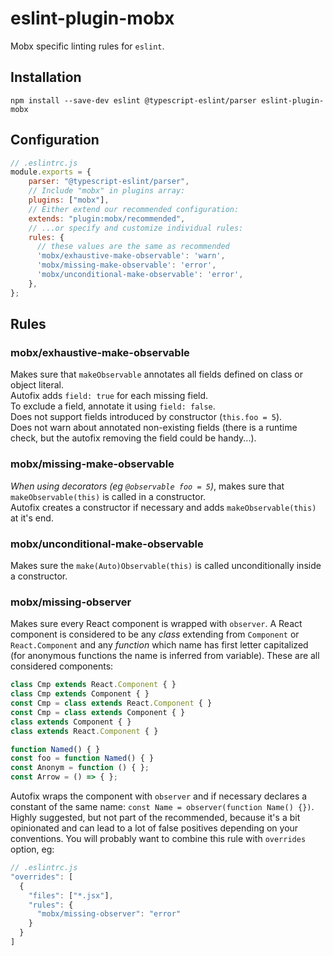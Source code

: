 # eslint-plugin-mobx

Mobx specific linting rules for `eslint`.

## Installation

```
npm install --save-dev eslint @typescript-eslint/parser eslint-plugin-mobx 
```

## Configuration

```javascript
// .eslintrc.js
module.exports = {
    parser: "@typescript-eslint/parser",
    // Include "mobx" in plugins array:
    plugins: ["mobx"],        
    // Either extend our recommended configuration:
    extends: "plugin:mobx/recommended",
    // ...or specify and customize individual rules:
    rules: {
      // these values are the same as recommended
      'mobx/exhaustive-make-observable': 'warn',      
      'mobx/missing-make-observable': 'error',
      'mobx/unconditional-make-observable': 'error',      
    },
};
```

## Rules

### mobx/exhaustive-make-observable

Makes sure that `makeObservable` annotates all fields defined on class or object literal.<br>
Autofix adds `field: true` for each missing field.<br>
To exclude a field, annotate it using `field: false`.<br>
Does not support fields introduced by constructor (`this.foo = 5`).<br>
Does not warn about annotated non-existing fields (there is a runtime check, but the autofix removing the field could be handy...).

### mobx/missing-make-observable

*When using decorators (eg `@observable foo = 5`)*, makes sure that `makeObservable(this)` is called in a constructor.<br>
Autofix creates a constructor if necessary and adds `makeObservable(this)` at it's end.

### mobx/unconditional-make-observable

Makes sure the `make(Auto)Observable(this)` is called unconditionally inside a constructor.

### mobx/missing-observer
Makes sure every React component is wrapped with `observer`. A React component is considered to be any *class* extending from `Component` or `React.Component` and any *function* which name has first letter capitalized (for anonymous functions the name is inferred from variable). These are all considered components:
```javascript
class Cmp extends React.Component { }
class Cmp extends Component { }
const Cmp = class extends React.Component { }
const Cmp = class extends Component { }
class extends Component { }
class extends React.Component { }

function Named() { }
const foo = function Named() { }
const Anonym = function () { };
const Arrow = () => { };
```
Autofix wraps the component with `observer` and if necessary declares a constant of the same name: `const Name = observer(function Name() {})`.
Highly suggested, but not part of the recommended, because it's a bit opinionated and can lead to a lot of false positives depending on your conventions. You will probably want to combine this rule with `overrides` option, eg:
```javascript
// .eslintrc.js
"overrides": [
  {
    "files": ["*.jsx"],
    "rules": {
      "mobx/missing-observer": "error"
    }
  }
]
```